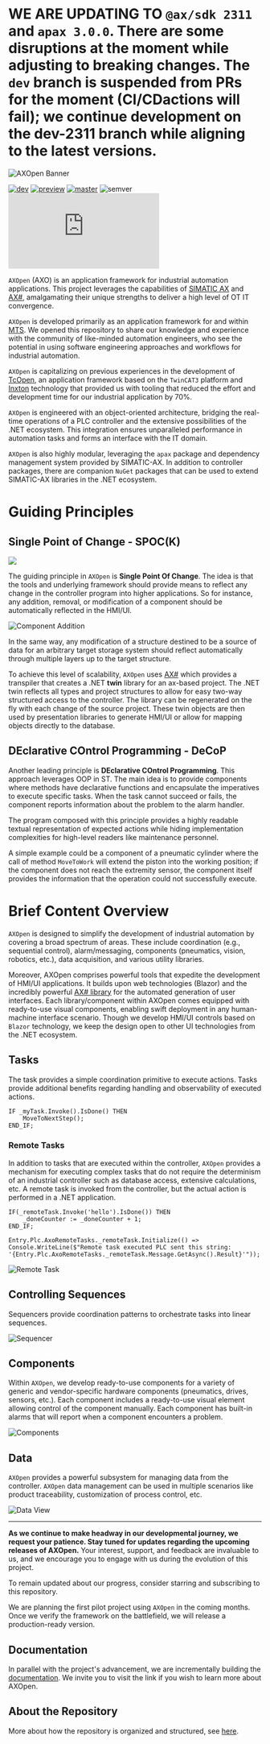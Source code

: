 # WE ARE UPDATING TO `@ax/sdk 2311` and `apax 3.0.0`. There are some disruptions at the moment while adjusting to breaking changes. The `dev` branch is suspended from PRs for the moment (CI/CDactions will fail); we continue development on the dev-2311 branch while aligning to the latest versions.

![AXOpen Banner](/docfx/images/banner.png)

[![dev](https://github.com/ix-ax/AXOpen/actions/workflows/dev.yml/badge.svg?branch=dev)](https://github.com/ix-ax/AXOpen/actions/workflows/dev.yml)
[![preview](https://github.com/ix-ax/AXOpen/actions/workflows/release.yml/badge.svg?branch=releases%2Fv0)](https://github.com/ix-ax/AXOpen/actions/workflows/release.yml)
[![master](https://github.com/ix-ax/AXOpen/actions/workflows/master.yml/badge.svg?branch=master)](https://github.com/ix-ax/AXOpen/actions/workflows/master.yml)
![semver](https://img.shields.io/badge/semver-0.10.0-blue)
[![GitHub license](https://badgen.net/github/license/Naereen/Strapdown.js)](https://github.com/ix-ax/AXOpen/blob/dev/LICENSE)

`AXOpen` (AXO) is an application framework for industrial automation applications. This project leverages the capabilities of [SIMATIC AX](https://simatic-ax.siemens.io) and [AX#](https://github.com/ix-ax/AXSharp), amalgamating their unique strengths to deliver a high level of OT IT convergence.

`AXOpen` is developed primarily as an application framework for and within [MTS](https://mts.sk/en). We opened this repository to share our knowledge and experience with the community of like-minded automation engineers, who see the potential in using software engineering approaches and workflows for industrial automation.

`AXOpen` is capitalizing on previous experiences in the development of [TcOpen](https://github.com/TcOpenGroup/), an application framework based on the `TwinCAT3` platform and [Inxton](https://docs.inxton.com/) technology that provided us with tooling that reduced the effort and development time for our industrial application by 70%.

`AXOpen` is engineered with an object-oriented architecture, bridging the real-time operations of a PLC controller and the extensive possibilities of the .NET ecosystem. This integration ensures unparalleled performance in automation tasks and forms an interface with the IT domain.

`AXOpen` is also highly modular, leveraging the `apax` package and dependency management system provided by SIMATIC-AX. In addition to controller packages, there are companion `NuGet` packages that can be used to extend SIMATIC-AX libraries in the .NET ecosystem.

# Guiding Principles

## Single Point of Change - SPOC(K)

![](assets/readme_pics/mr_spock.jpg)

The guiding principle in `AXOpen` is **Single Point Of Change**. The idea is that the tools and underlying framework should provide means to reflect any change in the controller program into higher applications. So for instance, any addition, removal, or modification of a component should be automatically reflected in the HMI/UI.

![Component Addition](/assets/readme_pics/component-addition.gif)

In the same way, any modification of a structure destined to be a source of data for an arbitrary target storage system should reflect automatically through multiple layers up to the target structure.

To achieve this level of scalability, `AXOpen` uses [AX#](https://github.com/ix-ax/AXSharp) which provides a transpiler that creates a .NET **twin** library for an ax-based project. The .NET twin reflects all types and project structures to allow for easy two-way structured access to the controller. The library can be regenerated on the fly with each change of the source project. These twin objects are then used by presentation libraries to generate HMI/UI or allow for mapping objects directly to the database.

## DEclarative COntrol Programming - DeCoP

Another leading principle is **DEclarative COntrol Programming**. This approach leverages OOP in ST. The main idea is to provide components where methods have declarative functions and encapsulate the imperatives to execute specific tasks. When the task cannot succeed or fails, the component reports information about the problem to the alarm handler.

The program composed with this principle provides a highly readable textual representation of expected actions while hiding implementation complexities for high-level readers like maintenance personnel.

A simple example could be a component of a pneumatic cylinder where the call of method `MoveToWork` will extend the piston into the working position; if the component does not reach the extremity sensor, the component itself provides the information that the operation could not successfully execute.

# Brief Content Overview

`AXOpen` is designed to simplify the development of industrial automation by covering a broad spectrum of areas. These include coordination (e.g., sequential control), alarm/messaging, components (pneumatics, vision, robotics, etc.), data acquisition, and various utility libraries.

Moreover, AXOpen comprises powerful tools that expedite the development of HMI/UI applications. It builds upon web technologies (Blazor) and the incredibly powerful [AX# library](https://ix-ax.github.io/axsharp/articles/blazor/RENDERABLECONTENT.html) for the automated generation of user interfaces. Each library/component within AXOpen comes equipped with ready-to-use visual components, enabling swift deployment in any human-machine interface scenario. Though we develop HMI/UI controls based on `Blazor` technology, we keep the design open to other UI technologies from the .NET ecosystem.


## Tasks

The task provides a simple coordination primitive to execute actions. Tasks provide additional benefits regarding handling and observability of executed actions.

<!-- ![Task Example](assets/readme_pics/image-task.png) -->

~~~iecst
IF _myTask.Invoke().IsDone() THEN
    MoveToNextStep();
END_IF;
~~~

### Remote Tasks

In addition to tasks that are executed within the controller, `AXOpen` provides a mechanism for executing complex tasks that do not require the determinism of an industrial controller such as database access, extensive calculations, etc. A remote task is invoked from the controller, but the actual action is performed in a .NET application.

~~~iecst
IF(_remoteTask.Invoke('hello').IsDone()) THEN
    _doneCounter := _doneCounter + 1; 
END_IF; 
~~~

~~~CSharp
Entry.Plc.AxoRemoteTasks._remoteTask.Initialize(() => Console.WriteLine($"Remote task executed PLC sent this string: '{Entry.Plc.AxoRemoteTasks._remoteTask.Message.GetAsync().Result}'"));
~~~

![Remote Task](assets/readme_pics/image-remote-task.png)

## Controlling Sequences

Sequencers provide coordination patterns to orchestrate tasks into linear sequences.

![Sequencer](assets/readme_pics/sequencer.gif)

## Components

Within `AXOpen`, we develop ready-to-use components for a variety of generic and vendor-specific hardware components (pneumatics, drives, sensors, etc.). Each component includes a ready-to-use visual element allowing control of the component manually.
Each component has built-in alarms that will report when a component encounters a problem.

![Components](assets/readme_pics/components.gif)

## Data

`AXOpen` provides a powerful subsystem for managing data from the controller. `AXOpen` data management can be used in multiple scenarios like product traceability, customization of process control, etc.

![Data View](assets/readme_pics/data-view.gif)

---

**As we continue to make headway in our developmental journey, we request your patience. Stay tuned for updates regarding the upcoming releases of AXOpen.** Your interest, support, and feedback are invaluable to us, and we encourage you to engage with us during the evolution of this project.

To remain updated about our progress, consider starring and subscribing to this repository.

We are planning the first pilot project using `AXOpen` in the coming months. Once we verify the framework on the battlefield, we will release a production-ready version.

## Documentation

In parallel with the project's advancement, we are incrementally building the [documentation](https://ix-ax.github.io/AXOpen/). We invite you to visit the link if you wish to learn more about AXOpen.

## About the Repository

More about how the repository is organized and structured, see [here](src/README.md).